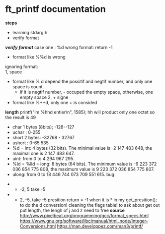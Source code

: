 # ft_printf documentation

**steps**
- learning stdarg.h
- verify format

***verify format***
case one : %d
wrong format: return -1  
- format like %%d is wrong

ignoring format:  
1, space 
- format like % d depend the possitif and negtif number, and only one space is count  
    - if it is negtif number, - occuped the empty space, otherwise, one empty space
2, + signe
- format like %++d, only one + is consided

**length**
 printf("im %hhd entier\n", 1585); hh will product only one octet so the result is 49
- char 1 bytes (8bits); -128--127
- uchar : 0-255
- short 2 bytes: -32768 - 32767
- ushort : 0-65 535
- %d = int: 4 bytes (32 bits). The minimal value is -2 147 483 648, the maximal one is 2 147 483 647.
- uint: from 0 to 4 294 967 295.
- %ld = %lld = long: 8 bytes (64 bits). The minimum value is -9 223 372 036 854 775 808, the maximum value is 9 223 372 036 854 775 807.
- ulong: from 0 to 18 446 744 073 709 551 615.
bug
* * -2, 5 take -5
* * 2, -5, take -5
presition return = -1 when it is * in my get_presition();
to do the d conversion!
cleaning the flags table!
to ask about get out put length, the lengh of j and z
need to free
**source**
http://www.pixelbeat.org/programming/gcc/format_specs.html
https://www.gnu.org/software/libc/manual/html_node/Integer-Conversions.html
https://man.developpez.com/man3/printf/
